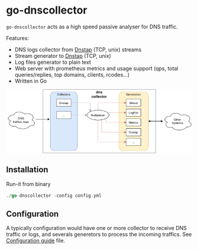 # go-dnscollector

`go-dnscollector` acts as a high speed passive analyser for DNS traffic.

Features:
- DNS logs collector from [Dnstap](https://dnstap.info/) (TCP, unix) streams
- Stream generator to [Dnstap](https://dnstap.info/) (TCP, unix)
- Log files generator to plain text
- Web server with prometheus metrics and usage support (qps, total queries/replies, top domains, clients, rcodes...) 
- Written in Go

![overview](doc/overview.png)

## Installation


Run-it from binary

```go
./go-dnscollector -config config.yml
```

## Configuration

A typically configuration would have one or more collector to receive DNS traffic or logs, and severals generetors to process the 
incoming traffics. See [Configuration guide](doc/configuration.md) file.